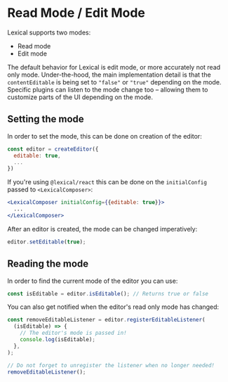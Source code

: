 

# Read Mode / Edit Mode

Lexical supports two modes:

- Read mode
- Edit mode

The default behavior for Lexical is edit mode, or more accurately not read only mode. Under-the-hood, the main
implementation detail is that the `contentEditable` is being set to `"false"` or `"true"` depending on the mode.
Specific plugins can listen to the mode change too – allowing them to customize parts of the UI depending on the
mode.

## Setting the mode

In order to set the mode, this can be done on creation of the editor:

```js
const editor = createEditor({
  editable: true,
  ...
})
```

If you're using `@lexical/react` this can be done on the `initialConfig` passed to `<LexicalComposer>`:

```jsx
<LexicalComposer initialConfig={{editable: true}}>
  ...
</LexicalComposer>
```

After an editor is created, the mode can be changed imperatively:

```js
editor.setEditable(true);
```

## Reading the mode

In order to find the current mode of the editor you can use:

```js
const isEditable = editor.isEditable(); // Returns true or false
```

You can also get notified when the editor's read only mode has changed:

```js
const removeEditableListener = editor.registerEditableListener(
  (isEditable) => {
    // The editor's mode is passed in!
    console.log(isEditable);
  },
);

// Do not forget to unregister the listener when no longer needed!
removeEditableListener();
```

